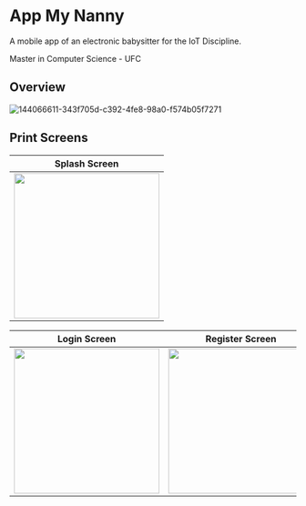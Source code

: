 # App My Nanny

A mobile app of an electronic babysitter for the IoT Discipline.

Master in Computer Science - UFC

## Overview

![144066611-343f705d-c392-4fe8-98a0-f574b05f7271](https://user-images.githubusercontent.com/23506996/152996890-75fba76d-2490-403e-b2ce-259852c3d194.png)

## Print Screens

| Splash Screen |
| ------------- |
| <img src="https://user-images.githubusercontent.com/23506996/153272303-e4996ccc-761b-4ccc-b859-020acabd86ca.gif" width="255">

| Login Screen | Register Screen |
| ------------- | ------------- |
| <img src="https://user-images.githubusercontent.com/23506996/153273061-a6d2c59d-e9f5-4980-aeaf-9c3b83a27f60.png" width="255"> | <img src="https://user-images.githubusercontent.com/23506996/153850001-c8086cce-6ff2-4e99-bdd8-1e5ce00e5c6e.png" width="255"> |

